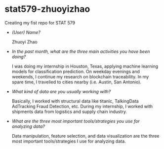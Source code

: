 # stat579-zhuoyizhao
Creating my fist repo for STAT 579

- *(User) Name?*

  Zhuoyi Zhao

- *In the past month, what are the three main activities you have been doing?*

  I was doing my internship in Houston, Texas, applying machine learning models for classification prediction. On weekday evenings and weekends, I continue my research on blockchain traceability. In my spare time, I travelled to cities nearby (i.e. Austin, San Antonio). 

- *What kind of data are you usually working with?*

  Basically, I worked with structural data like titanic, TalkingData AdTracking Fraud Detection, etc. During my internship, I worked with shipments data from logistics and supply chain industry.

- *What are the three most important tools/strategies you use for analyzing data?*

  Data manipulation, feature selection, and data visualization are the three most important tools/strategies I use for analyzing data. 
